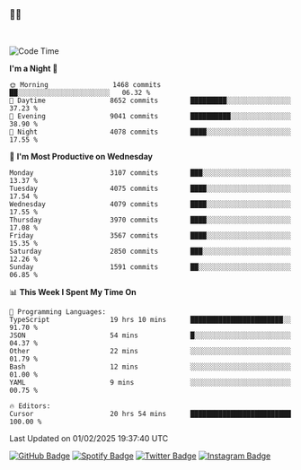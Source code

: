 ### 🤙🍺

<!-- <a href="https://github-readme-stats.vercel.app/api?username=hzak2xx&count_private=true&show_icons=true&theme=dracula">
  <img align="center" src="https://github-readme-stats.vercel.app/api?username=hzak2xx&count_private=true&show_icons=true&theme=dracula" />
</a>
</br> -->
</br>

<!--START_SECTION:waka-->
![Code Time](http://img.shields.io/badge/Code%20Time-3%2C721%20hrs%208%20mins-blue)

**I'm a Night 🦉** 

```text
🌞 Morning                1468 commits        ██░░░░░░░░░░░░░░░░░░░░░░░   06.32 % 
🌆 Daytime                8652 commits        █████████░░░░░░░░░░░░░░░░   37.23 % 
🌃 Evening                9041 commits        ██████████░░░░░░░░░░░░░░░   38.90 % 
🌙 Night                  4078 commits        ████░░░░░░░░░░░░░░░░░░░░░   17.55 % 
```
📅 **I'm Most Productive on Wednesday** 

```text
Monday                   3107 commits        ███░░░░░░░░░░░░░░░░░░░░░░   13.37 % 
Tuesday                  4075 commits        ████░░░░░░░░░░░░░░░░░░░░░   17.54 % 
Wednesday                4079 commits        ████░░░░░░░░░░░░░░░░░░░░░   17.55 % 
Thursday                 3970 commits        ████░░░░░░░░░░░░░░░░░░░░░   17.08 % 
Friday                   3567 commits        ████░░░░░░░░░░░░░░░░░░░░░   15.35 % 
Saturday                 2850 commits        ███░░░░░░░░░░░░░░░░░░░░░░   12.26 % 
Sunday                   1591 commits        ██░░░░░░░░░░░░░░░░░░░░░░░   06.85 % 
```


📊 **This Week I Spent My Time On** 

```text
💬 Programming Languages: 
TypeScript               19 hrs 10 mins      ███████████████████████░░   91.70 % 
JSON                     54 mins             █░░░░░░░░░░░░░░░░░░░░░░░░   04.37 % 
Other                    22 mins             ░░░░░░░░░░░░░░░░░░░░░░░░░   01.79 % 
Bash                     12 mins             ░░░░░░░░░░░░░░░░░░░░░░░░░   01.00 % 
YAML                     9 mins              ░░░░░░░░░░░░░░░░░░░░░░░░░   00.75 % 

🔥 Editors: 
Cursor                   20 hrs 54 mins      █████████████████████████   100.00 % 
```


 Last Updated on 01/02/2025 19:37:40 UTC
<!--END_SECTION:waka-->

[![GitHub Badge](https://img.shields.io/badge/GitHub-100000?style=for-the-badge&logo=github&logoColor=white)](https://github.com/hzak2xx)
[![Spotify Badge](https://img.shields.io/badge/Spotify-1ED760?&style=for-the-badge&logo=spotify&logoColor=white)](https://open.spotify.com/user/uf90s6sbbh75a1mt44clkhkvf)
[![Twitter Badge](https://img.shields.io/badge/Twitter-1DA1F2?style=for-the-badge&logo=twitter&logoColor=white)](https://twitter.com/hzak2xx)
[![Instagram Badge](https://img.shields.io/badge/Instagram-E4405F?style=for-the-badge&logo=instagram&logoColor=white)](https://www.instagram.com/hzak2xx/)

